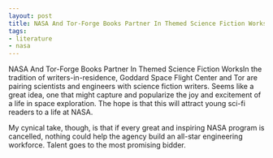 ```yaml
---
layout: post
title: NASA And Tor-Forge Books Partner In Themed Science Fiction Works
tags:
- literature
- nasa
---
```

NASA And Tor-Forge Books Partner In Themed Science Fiction WorksIn the tradition of writers-in-residence, Goddard Space Flight Center and Tor are pairing scientists and engineers with science fiction writers. Seems like a great idea, one that might capture and popularize the joy and excitement of a life in space exploration. The hope is that this will attract young sci-fi readers to a life at NASA.

My cynical take, though, is that if every great and inspiring NASA program is cancelled, nothing could help the agency build an all-star engineering workforce. Talent goes to the most promising bidder.
